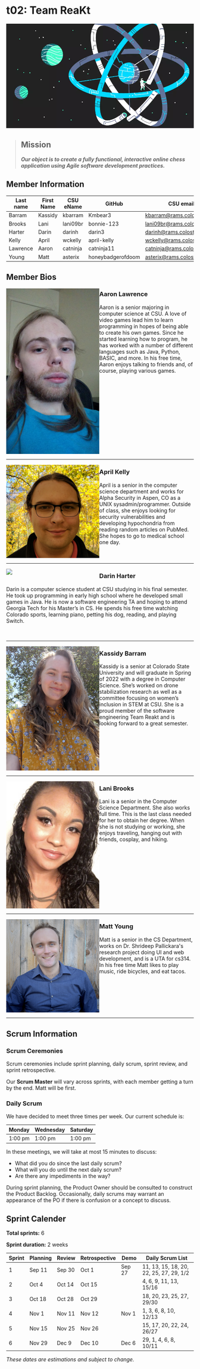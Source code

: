 # t02: Team ReaKt
![team picture](/images/t02TeamImage.jpg)
> ## Mission
> ***Our object is to create a fully functional, interactive online chess application using Agile software development practices.***
>
## Member Information

| Last name | First Name | CSU eName | GitHub | CSU email |
| --------- | ---------- | --------- | ------ | --------- |
| Barram | Kassidy | kbarram | Kmbear3 | kbarram@rams.colostate.edu |
| Brooks | Lani | lani09br | bonnie-123 | lani09br@rams.colostate.edu |
| Harter | Darin | darinh | darin3 | darinh@rams.colostate.edu |
| Kelly | April | wckelly | april-kelly | wckelly@rams.colostate.edu |
| Lawrence | Aaron | catninja | catninja11 | catninja@rams.colostate.edu |
| Young | Matt | asterix | honeybadgerofdoom | asterix@rams.colostate.edu |


## Member Bios

<img src="/images/Aaron Lawrence 414 pic.jpg" width=250 align="left" alt="Aaron picture" />

### Aaron Lawrence
Aaron is a senior majoring in computer science at CSU. A love of video games lead him to learn programming in hopes of being able to create his own games. Since he started learning how to program, he has worked with a number of different languages such as Java, Python, BASIC, and more. In his free time, Aaron enjoys talking to friends and, of course, playing various games.

<br clear="left" />

---           

<img src="/images/april.jpg" width=250 align="left" />

### April Kelly
April is a senior in the computer science department and works for Alpha Security in Aspen, CO as a UNIX sysadmin/programmer. Outside of class, she enjoys looking for security vulnerabilities and developing hypochondria from reading random articles on PubMed. She hopes to go to medical school one day.

<br clear="left" />

---          

<img src="/images/darin.jpg" width=250 align="left" />

### Darin Harter
Darin is a computer science student at CSU studying in his final semester. He took up programming in early high school where he developed small games in Java. He is now a software engineering TA and hoping to attend Georgia Tech for his Master’s in CS. He spends his free time watching Colorado sports, learning piano, petting his dog, reading, and playing Switch.

<br clear="left" />

---          

<img src="/images/kass_team_image.jpg" width=250 align="left" />

### Kassidy Barram
Kassidy is a senior at Colorado State University and will graduate in Spring of 2022 with a degree in Computer Science. She’s worked on drone stabilization research as well as a committee focusing on women’s inclusion in STEM at CSU. She is a proud member of the software engineering Team Reakt and is looking forward to a great semester.

<br clear="left" />

---          

<img src="/images/LaniB- image.jpg" width=250 align="left" />

### Lani Brooks
Lani is a senior in the Computer Science Department.  She also works full time.  This is the last class needed for her to obtain her degree.  When she is not studying or working, she enjoys traveling, hanging out with friends, cosplay, and hiking.  

<br clear="left" />

---          

<img src="/images/matt-selfie.jpg" width=250 align="left" />

### Matt Young
Matt is a senior in the CS Department, works on Dr. Shrideep Pallickara's research project doing UI and web development, and is a UTA for cs314. In his free time Matt likes to play music, ride bicycles, and eat tacos.

<br clear="left" />

---          

## Scrum Information

### Scrum Ceremonies 
Scrum ceremonies include sprint planning, daily scrum, sprint review, and sprint retrospective.

Our **Scrum Master** will vary across sprints, with each member getting a turn by the end. Matt will be first.

### Daily Scrum
We have decided to meet three times per week. Our current schedule is:

| Monday  | Wednesday | Saturday |
| ------- | --------- | -------- |
| 1:00 pm | 1:00 pm   | 1:00 pm  |

In these meetings, we will take at most 15 minutes to discuss:
* What did you do since the last daily scrum?
* What will you do until the next daily scrum?
* Are there any impediments in the way?

During sprint planning, the Product Owner should be consulted to construct the Product Backlog. Occasionally, daily scrums may warrant an appearance of the PO if there is confusion or a concept to discuss.

## Sprint Calender
**Total sprints:** 6

**Sprint duration:** 2 weeks

| Sprint | Planning | Review | Retrospective | Demo | Daily Scrum List |
| ------ | -------- | ------ | ------------- | ---- | ---------------- |
| 1 | Sep 11 | Sep 30 | Oct 1 | Sep 27 | 11, 13, 15, 18, 20, 22, 25, 27, 29, 1/2 |
| 2 | Oct 4 | Oct 14 | Oct 15 |  | 4, 6, 9, 11, 13, 15/16 |
| 3 | Oct 18 | Oct 28 | Oct 29 |  | 18, 20, 23, 25, 27, 29/30 |
| 4 | Nov 1 | Nov 11 | Nov 12 | Nov 1 | 1, 3, 6, 8, 10, 12/13 |
| 5 | Nov 15 | Nov 25 | Nov 26 |  | 15, 17, 20, 22, 24, 26/27 |
| 6 | Nov 29 | Dec 9 | Dec 10 | Dec 6 | 29, 1, 4, 6, 8, 10/11 |

*These dates are estimations and subject to change.*
